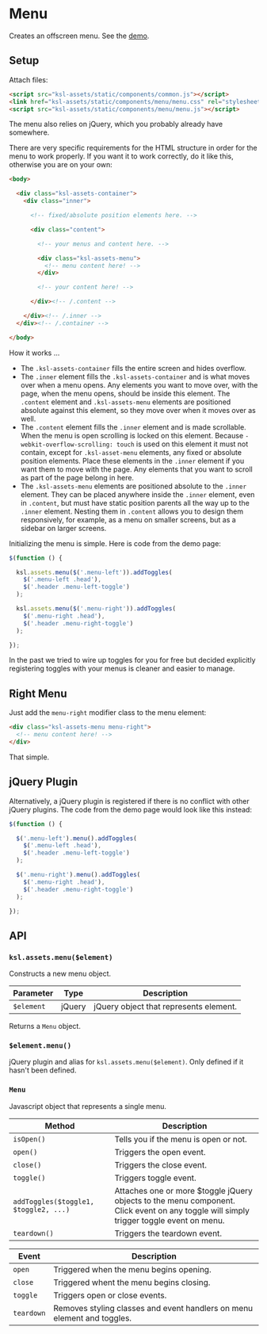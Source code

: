 # Menu

Creates an offscreen menu. See the [demo](http://creatives.deseretdigital.com/ksl-assets/build/static/components/menu/index.html).


## Setup

Attach files:

```html
<script src="ksl-assets/static/components/common.js"></script>
<link href="ksl-assets/static/components/menu/menu.css" rel="stylesheet" type="text/css" />
<script src="ksl-assets/static/components/menu/menu.js"></script>
```

The menu also relies on jQuery, which you probably already have somewhere.

There are very specific requirements for the HTML structure in order for the menu to work properly.
If you want it to work correctly, do it like this, otherwise you are on your own:

```html
<body>

  <div class="ksl-assets-container">
    <div class="inner">

      <!-- fixed/absolute position elements here. -->

      <div class="content">

        <!-- your menus and content here. -->

        <div class="ksl-assets-menu">
          <!-- menu content here! -->
        </div>

        <!-- your content here! -->

      </div><!-- /.content -->

    </div><!-- /.inner -->
  </div><!-- /.container -->

</body>
```

How it works ...

+ The `.ksl-assets-container` fills the entire screen and hides overflow.
+ The `.inner` element fills the `.ksl-assets-container` and is what moves over when a menu opens.
  Any elements you want to move over, with the page, when the menu opens, should be inside this
  element. The `.content` element and `.ksl-assets-menu` elements are positioned absolute against
  this element, so they move over when it moves over as well.
+ The `.content` element fills the `.inner` element and is made scrollable. When the menu is open
  scrolling is locked on this element. Because `-webkit-overflow-scrolling: touch` is used on this
  element it must not contain, except for `.ksl-asset-menu` elements, any fixed or absolute
  position elements. Place these elements in the `.inner` element if you want them to move with the
  page. Any elements that you want to scroll as part of the page belong in here.
+ The `.ksl-assets-menu` elements are positioned absolute to the `.inner` element. They can be
  placed anywhere inside the `.inner` element, even in `.content`, but must have static position
  parents all the way up to the `.inner` element. Nesting them in `.content` allows you to design
  them responsively, for example, as a menu on smaller screens, but as a sidebar on larger screens.

Initializing the menu is simple. Here is code from the demo page:

```javascript
$(function () {

  ksl.assets.menu($('.menu-left')).addToggles(
    $('.menu-left .head'),
    $('.header .menu-left-toggle')
  );

  ksl.assets.menu($('.menu-right')).addToggles(
    $('.menu-right .head'),
    $('.header .menu-right-toggle')
  );

});
```

In the past we tried to wire up toggles for you for free but decided explicitly registering toggles
with your menus is cleaner and easier to manage.


## Right Menu

Just add the `menu-right` modifier class to the menu element:

```html
<div class="ksl-assets-menu menu-right">
  <!-- menu content here! -->
</div>
```

That simple.


## jQuery Plugin

Alternatively, a jQuery plugin is registered if there is no conflict with other jQuery plugins.
The code from the demo page would look like this instead:

```javascript
$(function () {

  $('.menu-left').menu().addToggles(
    $('.menu-left .head'),
    $('.header .menu-left-toggle')
  );

  $('.menu-right').menu().addToggles(
    $('.menu-right .head'),
    $('.header .menu-right-toggle')
  );

});
```


## API


### `ksl.assets.menu($element)`

Constructs a new menu object.

| Parameter  | Type   | Description                            |
|------------|--------|----------------------------------------|
| `$element` | jQuery | jQuery object that represents element. |

Returns a `Menu` object.


### `$element.menu()`

jQuery plugin and alias for `ksl.assets.menu($element)`. Only defined if it hasn't been
defined.


### `Menu`

Javascript object that represents a single menu.

| Method                                | Description                                                                                                                            |
|---------------------------------------|----------------------------------------------------------------------------------------------------------------------------------------|
| `isOpen()`                            | Tells you if the menu is open or not.                                                                                                  |
| `open()`                              | Triggers the open event.                                                                                                               |
| `close()`                             | Triggers the close event.                                                                                                              |
| `toggle()`                            | Triggers toggle event.                                                                                                                 |
| `addToggles($toggle1, $toggle2, ...)` | Attaches one or more $toggle jQuery objects to the menu component. Click event on any toggle will simply trigger toggle event on menu. |
| `teardown()`                          | Triggers the teardown event.                                                                                                           |

| Event      | Description                                                             |
|------------|-------------------------------------------------------------------------|
| `open`     | Triggered when the menu begins opening.                                 |
| `close`    | Triggered whent the menu begins closing.                                |
| `toggle`   | Triggers open or close events.                                          |
| `teardown` | Removes styling classes and event handlers on menu element and toggles. |
